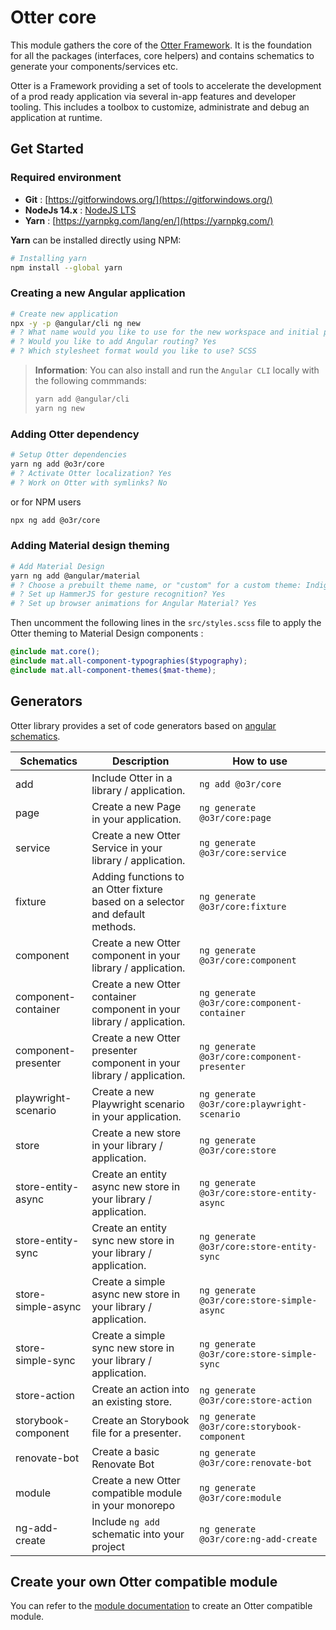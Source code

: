 # Otter core

This module gathers the core of the [Otter Framework](https://github.com/AmadeusITGroup/otter).
It is the foundation for all the packages (interfaces, core helpers) and contains schematics to generate your components/services etc.

Otter is a Framework providing a set of tools to accelerate the development of a prod ready application via several in-app features and developer tooling.
This includes a toolbox to customize, administrate and debug an application at runtime.

## Get Started

### Required environment

* **Git** : [https://gitforwindows.org/](https://gitforwindows.org/)
* **NodeJs 14.x** : [NodeJS LTS](https://nodejs.org/)
* **Yarn** : [https://yarnpkg.com/lang/en/](https://yarnpkg.com/)

**Yarn** can be installed directly using NPM:

```bash
# Installing yarn
npm install --global yarn
```

### Creating a new Angular application

```bash
# Create new application
npx -y -p @angular/cli ng new
# ? What name would you like to use for the new workspace and initial project? <application name>
# ? Would you like to add Angular routing? Yes
# ? Which stylesheet format would you like to use? SCSS

```

> **Information**: You can also install and run the `Angular CLI` locally with the following commmands:
>
> ```bash
> yarn add @angular/cli
> yarn ng new
> ```

### Adding Otter dependency

```bash
# Setup Otter dependencies
yarn ng add @o3r/core
# ? Activate Otter localization? Yes
# ? Work on Otter with symlinks? No
```

or for NPM users

```bash
npx ng add @o3r/core
```

### Adding Material design theming

```bash
# Add Material Design
yarn ng add @angular/material
# ? Choose a prebuilt theme name, or "custom" for a custom theme: Indigo/Pink
# ? Set up HammerJS for gesture recognition? Yes
# ? Set up browser animations for Angular Material? Yes
```

Then uncomment the following lines in the `src/styles.scss` file to apply the Otter theming to Material Design components :

```scss
@include mat.core();
@include mat.all-component-typographies($typography);
@include mat.all-component-themes($mat-theme);
```

## Generators

Otter library provides a set of code generators based on [angular schematics](https://angular.io/guide/schematics).

| Schematics          | Description                                                                   | How to use                                  |
| ------------------- | ----------------------------------------------------------------------------- | ------------------------------------------- |
| add                 | Include Otter in a library / application.                                     | `ng add @o3r/core`                          |
| page                | Create a new Page in your application.                                        | `ng generate @o3r/core:page`                |
| service             | Create a new Otter Service in your library / application.                     | `ng generate @o3r/core:service`             |
| fixture             | Adding functions to an Otter fixture based on a selector and default methods. | `ng generate @o3r/core:fixture`             |
| component           | Create a new Otter component in your library / application.                   | `ng generate @o3r/core:component`           |
| component-container | Create a new Otter container component in your library / application.         | `ng generate @o3r/core:component-container` |
| component-presenter | Create a new Otter presenter component in your library / application.         | `ng generate @o3r/core:component-presenter` |
| playwright-scenario | Create a new Playwright scenario in your application.                         | `ng generate @o3r/core:playwright-scenario` |
| store               | Create a new store in your library / application.                             | `ng generate @o3r/core:store`               |
| store-entity-async  | Create an entity async new store in your library / application.               | `ng generate @o3r/core:store-entity-async`  |
| store-entity-sync   | Create an entity sync new store in your library / application.                | `ng generate @o3r/core:store-entity-sync`   |
| store-simple-async  | Create a simple async new store in your library / application.                | `ng generate @o3r/core:store-simple-async`  |
| store-simple-sync   | Create a simple sync new store in your library / application.                 | `ng generate @o3r/core:store-simple-sync`   |
| store-action        | Create an action into an existing store.                                      | `ng generate @o3r/core:store-action`        |
| storybook-component | Create an Storybook file for a presenter.                                     | `ng generate @o3r/core:storybook-component` |
| renovate-bot        | Create a basic Renovate Bot                                                   | `ng generate @o3r/core:renovate-bot`        |
| module              | Create a new Otter compatible module in your monorepo                         | `ng generate @o3r/core:module`              |
| ng-add-create       | Include `ng add` schematic into your project                                  | `ng generate @o3r/core:ng-add-create`       |

## Create your own Otter compatible module

You can refer to the [module documentation](https://github.com/AmadeusITGroup/otter/tree/main/docs/core/MODULE.md) to create an Otter compatible module.
